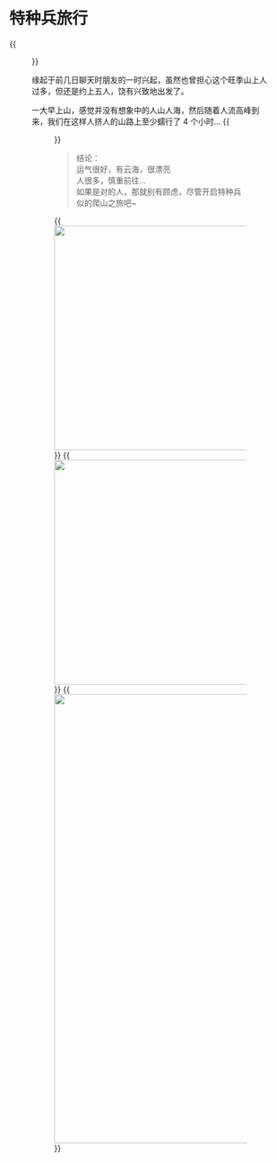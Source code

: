 # 特种兵旅行

{{<figure src="https://jiangbao-1258001083.cos.ap-shanghai.myqcloud.com/2023041501.jpg" title="2023.04.15 黄山之行">}}
<!--more-->
缘起于前几日聊天时朋友的一时兴起，虽然也曾担心这个旺季山上人过多，但还是约上五人，饶有兴致地出发了。

一大早上山，感觉并没有想象中的人山人海，然后随着人流高峰到来，我们在这样人挤人的山路上至少蠕行了 4 个小时...
{{<figure src="https://jiangbao-1258001083.cos.ap-shanghai.myqcloud.com/2023041505.jpg" width="500">}}

> 结论：  
> 运气很好，有云海，很漂亮  
> 人很多，慎重前往...  
> 如果是对的人，那就别有顾虑，尽管开启特种兵似的爬山之旅吧~

{{<image src="https://jiangbao-1258001083.cos.ap-shanghai.myqcloud.com/2023041502.jpg" caption="半山大雾，宛如水墨画" width="400">}}
{{<image src="https://jiangbao-1258001083.cos.ap-shanghai.myqcloud.com/2023041503.jpg" caption="光明顶俯瞰，大好河山" width="400">}}
{{<image src="https://jiangbao-1258001083.cos.ap-shanghai.myqcloud.com/2023041504.jpg" caption="欢迎再来黄山 🐶" width="800">}}

